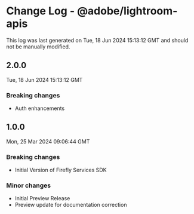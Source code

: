 # Change Log - @adobe/lightroom-apis

This log was last generated on Tue, 18 Jun 2024 15:13:12 GMT and should not be manually modified.

## 2.0.0
Tue, 18 Jun 2024 15:13:12 GMT

### Breaking changes

- Auth enhancements

## 1.0.0
Mon, 25 Mar 2024 09:06:44 GMT

### Breaking changes

- Initial Version of Firefly Services SDK

### Minor changes

- Initial Preview Release
- Preview update for documentation correction

